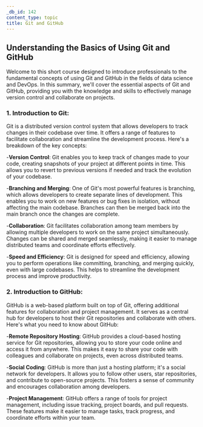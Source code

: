 ```yaml
---
_db_id: 142
content_type: topic
title: Git and GitHub
---
```


## Understanding the Basics of Using Git and GitHub

Welcome to this short course designed to introduce professionals to the fundamental concepts of using Git and GitHub in the fields of data science and DevOps. In this summary, we'll cover the essential aspects of Git and GitHub, providing you with the knowledge and skills to effectively manage version control and collaborate on projects.

### 1. Introduction to Git:

Git is a distributed version control system that allows developers to track changes in their codebase over time. It offers a range of features to facilitate collaboration and streamline the development process. Here's a breakdown of the key concepts:

-**Version Control**: Git enables you to keep track of changes made to your code, creating snapshots of your project at different points in time. This allows you to revert to previous versions if needed and track the evolution of your codebase.

-**Branching and Merging**: One of Git's most powerful features is branching, which allows developers to create separate lines of development. This enables you to work on new features or bug fixes in isolation, without affecting the main codebase. Branches can then be merged back into the main branch once the changes are complete.

-**Collaboration**: Git facilitates collaboration among team members by allowing multiple developers to work on the same project simultaneously. Changes can be shared and merged seamlessly, making it easier to manage distributed teams and coordinate efforts effectively.

-**Speed and Efficiency**: Git is designed for speed and efficiency, allowing you to perform operations like committing, branching, and merging quickly, even with large codebases. This helps to streamline the development process and improve productivity.

### 2. Introduction to GitHub:

GitHub is a web-based platform built on top of Git, offering additional features for collaboration and project management. It serves as a central hub for developers to host their Git repositories and collaborate with others. Here's what you need to know about GitHub:

-**Remote Repository Hosting**: GitHub provides a cloud-based hosting service for Git repositories, allowing you to store your code online and access it from anywhere. This makes it easy to share your code with colleagues and collaborate on projects, even across distributed teams.

-**Social Coding**: GitHub is more than just a hosting platform; it's a social network for developers. It allows you to follow other users, star repositories, and contribute to open-source projects. This fosters a sense of community and encourages collaboration among developers.

-**Project Management**: GitHub offers a range of tools for project management, including issue tracking, project boards, and pull requests. These features make it easier to manage tasks, track progress, and coordinate efforts within your team.